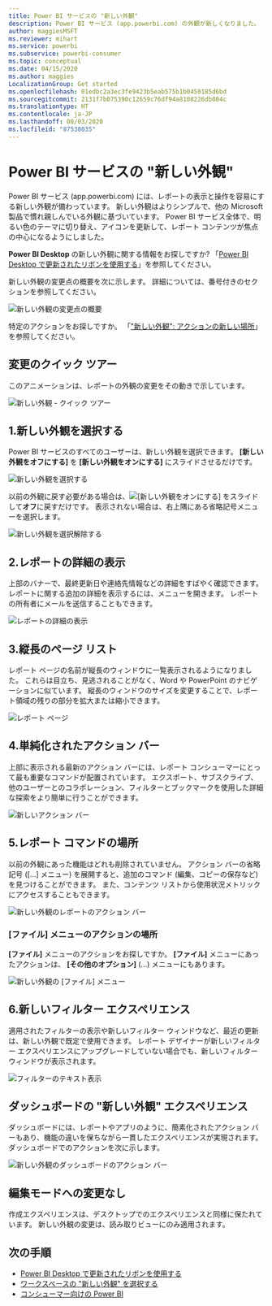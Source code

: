 ```yaml
---
title: Power BI サービスの "新しい外観"
description: Power BI サービス (app.powerbi.com) の外観が新しくなりました。 この記事では、新しい外観を使用してレポートを操作する方法について説明します。
author: maggiesMSFT
ms.reviewer: mihart
ms.service: powerbi
ms.subservice: powerbi-consumer
ms.topic: conceptual
ms.date: 04/15/2020
ms.author: maggies
LocalizationGroup: Get started
ms.openlocfilehash: 01edbc2a3ec3fe9423b5eab575b1b0450185d6bd
ms.sourcegitcommit: 2131f7b075390c12659c76df94a8108226db084c
ms.translationtype: HT
ms.contentlocale: ja-JP
ms.lasthandoff: 08/03/2020
ms.locfileid: "87538035"
---
```

# <a name="the-new-look-of-the-power-bi-service"></a>Power BI サービスの "新しい外観"

Power BI サービス (app.powerbi.com) には、レポートの表示と操作を容易にする新しい外観が備わっています。 新しい外観はよりシンプルで、他の Microsoft 製品で慣れ親しんでいる外観に基づいています。 Power BI サービス全体で、明るい色のテーマに切り替え、アイコンを更新して、レポート コンテンツが焦点の中心になるようにしました。 

**Power BI Desktop** の新しい外観に関する情報をお探しですか?  「[Power BI Desktop で更新されたリボンを使用する](../create-reports/desktop-ribbon.md)」を参照してください。

新しい外観の変更点の概要を次に示します。 詳細については、番号付きのセクションを参照してください。

![新しい外観の変更点の概要](media/service-new-look/power-bi-new-look-changes.png)

特定のアクションをお探しですか。 「["新しい外観": アクションの新しい場所](service-new-look-where-actions.md)」を参照してください。

## <a name="quick-tour-of-the-changes"></a>変更のクイック ツアー

このアニメーションは、レポートの外観の変更をその動きで示しています。

![新しい外観 - クイック ツアー](media/service-new-look/power-bi-new-look-quick-tour.gif)

## <a name="1-opt-in-to-the-new-look"></a>1.新しい外観を選択する

Power BI サービスのすべてのユーザーは、新しい外観を選択できます。 **[新しい外観をオフにする]** を **[新しい外観をオンにする]** にスライドさせるだけです。

![新しい外観を選択する](media/service-new-look/power-bi-new-look-off.png)

以前の外観に戻す必要がある場合は、![[新しい外観をオンにする]](media/service-new-look/power-bi-new-look-toggle-on.png) をスライドして**オフ**に戻すだけです。 表示されない場合は、右上隅にある省略記号メニューを選択します。

![新しい外観を選択解除する](media/service-new-look/power-bi-new-look-on.png)

## <a name="2-view-report-details"></a>2.レポートの詳細の表示 

上部のバナーで、最終更新日や連絡先情報などの詳細をすばやく確認できます。  レポートに関する追加の詳細を表示するには、メニューを開きます。 レポートの所有者にメールを送信することもできます。

![レポートの詳細の表示](media/service-new-look/power-bi-new-look-metadata.png)

## <a name="3-vertical-list-of-pages"></a>3.縦長のページ リスト 
レポート ページの名前が縦長のウィンドウに一覧表示されるようになりました。 これらは目立ち、見逃されることがなく、Word や PowerPoint のナビゲーションに似ています。 縦長のウィンドウのサイズを変更することで、レポート領域の残りの部分を拡大または縮小できます。

![レポート ページ](media/service-new-look/power-bi-new-look-report-pages.png)

## <a name="4-simplified-action-bar"></a>4.単純化されたアクション バー 

上部に表示される最新のアクション バーには、レポート コンシューマーにとって最も重要なコマンドが配置されています。 エクスポート、サブスクライブ、他のユーザーとのコラボレーション、フィルターとブックマークを使用した詳細な探索をより簡単に行うことができます。

![新しいアクション バー](media/service-new-look/power-bi-new-look-action-bar.png)

## <a name="5-where-are-the-report-commands"></a>5.レポート コマンドの場所

以前の外観にあった機能はどれも削除されていません。 アクション バーの省略記号 ([...] メニュー) を展開すると、追加のコマンド (編集、コピーの保存など) を見つけることができます。 また、コンテンツ リストから使用状況メトリックにアクセスすることもできます。

![新しい外観のレポートのアクション バー](media/service-new-look/power-bi-report-action-bar-new-look.gif)

### <a name="where-are-file-menu-actions"></a>[ファイル] メニューのアクションの場所

**[ファイル]** メニューのアクションをお探しですか。 **[ファイル]** メニューにあったアクションは、 **[その他のオプション]** (...) メニューにもあります。 

![新しい外観の [ファイル] メニュー](media/service-new-look/power-bi-file-menu-new-look.gif)

## <a name="6-new-filter-experience"></a>6.新しいフィルター エクスペリエンス

適用されたフィルターの表示や新しいフィルター ウィンドウなど、最近の更新は、新しい外観で既定で使用できます。 レポート デザイナーが新しいフィルター エクスペリエンスにアップグレードしていない場合でも、新しいフィルター ウィンドウが表示されます。

![フィルターのテキスト表示](media/service-new-look/power-bi-new-look-filters.png)

## <a name="dashboard-new-look-experience"></a>ダッシュボードの "新しい外観" エクスペリエンス 

ダッシュボードには、レポートやアプリのように、簡素化されたアクション バーもあり、機能の違いを保ちながら一貫したエクスペリエンスが実現されます。 ダッシュボードでのアクションを次に示します。
 
![新しい外観のダッシュボードのアクション バー](media/service-new-look/power-bi-dashboard-action-bar-new-look.gif)

## <a name="no-changes-to-edit-mode"></a>編集モードへの変更なし 

作成エクスペリエンスは、デスクトップでのエクスペリエンスと同様に保たれています。 新しい外観の変更は、読み取りビューにのみ適用されます。

## <a name="next-steps"></a>次の手順

- [Power BI Desktop で更新されたリボンを使用する](../create-reports/desktop-ribbon.md)
- [ワークスペースの "新しい外観" を選択する](../collaborate-share/service-workspaces-new-look.md)
- [コンシューマー向けの Power BI](end-user-consumer.md)
